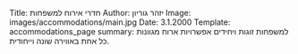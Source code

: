 Title: חדרי אירוח למשפחות
Author: יזהר גוריון
Image: images/accommodations/main.jpg
Date: 3.1.2000
Template: accommodations_page
summary: למשפחות זוגות ויחידים אפשרויות ארוח מגוונות כל אחת באווירה שונה וייחודית.
